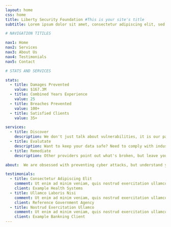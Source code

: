 ```yaml
---
layout: home
css: home 
title: Liberty Security Foundation #This is your site's title
subtitle: Lorem ipsum dolor sit amet, consectetur adipiscing elit, sed do eiusmod tempor incididunt ut labore et dolore magna aliqua. Ut enim ad minim veniam, quis nostrud exercitation ullamco laboris nisi ut aliquip ex ea commodo consequat.

# NAVIGATION TITILES

nav1: Home
nav2: Services
nav3: About Us
nav4: Testimonials
nav5: Contact

# STATS AND SERVICES

stats:
  - title: Damages Prevented
    value: $167.3M
  - title: Combined Years Experience
    value: 25
  - title: Breaches Prevented
    value: 100+
  - title: Satisfied Clients
    value: 35+

services:
  - title: Discover
    description: We don't just talk about vulnerabilities, it is our pashion to find them. Let us find the next big CVE in your product or businesss-critical service.
  - title: Evalutate
    description: Want to keep your data safe? Need to comply with industry or government regulations? Let us find your vulnerablites before the bad guys do.
  - title: Remediate
    description: Other providers point out what's broken, but leave you to fix it. With our rediation services we'll stay with you until solve the problem is resolved.

about:  We are obsessed with preventing cyber attacks, but understand your orgnization has other problems to solve. With the knowledge that no orgnization intends to be insecure. We approach every client with the ethos of compashonate understanding. Our experts educate rather than chastize. Becuase if you understand, accept, and work to improve your cyber risk before loosing access to files, having customer data leaked on the web, or suffering an embarassing defacement attack the worst may never happen.

testimonials:
  - title: Consectetur Adipiscing Elit
    comment: Ut enim ad minim veniam, quis nostrud exercitation ullamco laboris nisi ut aliquip ex ea commodo consequat.
    client: Example Health Systems
  - title: Ullamco Laboris Nisi
    comment: Ut enim ad minim veniam, quis nostrud exercitation ullamco laboris nisi ut aliquip ex ea commodo consequat.
    client: Reference Government Agency
  - title: Nostrud Exercitation Ullamco
    comment: Ut enim ad minim veniam, quis nostrud exercitation ullamco laboris nisi ut aliquip ex ea commodo consequat.
    client: Example Bankning Client
---
```

